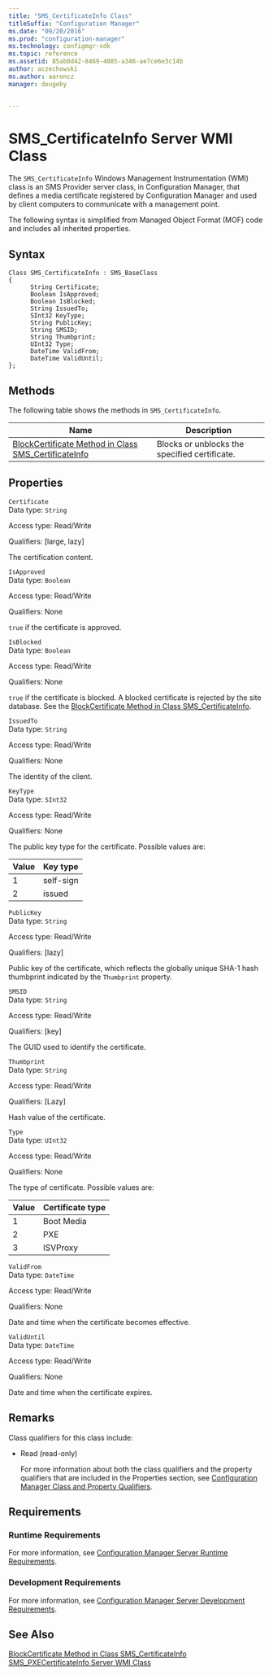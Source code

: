 ```yaml
---
title: "SMS_CertificateInfo Class"
titleSuffix: "Configuration Manager"
ms.date: "09/20/2016"
ms.prod: "configuration-manager"
ms.technology: configmgr-sdk
ms.topic: reference
ms.assetid: 85ab0d42-8469-4085-a346-ae7ce6e3c14b
author: aczechowski
ms.author: aaroncz
manager: dougeby


---
```

# SMS_CertificateInfo Server WMI Class
The `SMS_CertificateInfo` Windows Management Instrumentation (WMI) class is an SMS Provider server class, in Configuration Manager, that defines a media certificate registered by Configuration Manager and used by client computers to communicate with a management point.  

 The following syntax is simplified from Managed Object Format (MOF) code and includes all inherited properties.  

## Syntax  

```  
Class SMS_CertificateInfo : SMS_BaseClass  
{  
      String Certificate;  
      Boolean IsApproved;  
      Boolean IsBlocked;  
      String IssuedTo;  
      SInt32 KeyType;  
      String PublicKey;  
      String SMSID;  
      String Thumbprint;  
      UInt32 Type;  
      DateTime ValidFrom;  
      DateTime ValidUntil;  
};  
```  

## Methods  
 The following table shows the methods in `SMS_CertificateInfo`.  

|Name|Description|  
|----------|-----------------|  
|[BlockCertificate Method in Class SMS_CertificateInfo](../../../develop/reference/osd/blockcertificate-method-in-class-sms_certificateinfo.md)|Blocks or unblocks the specified certificate.|  

## Properties  
 `Certificate`  
 Data type: `String`  

 Access type: Read/Write  

 Qualifiers: [large, lazy]  

 The certification content.  

 `IsApproved`  
 Data type: `Boolean`  

 Access type: Read/Write  

 Qualifiers: None  

 `true` if the certificate is approved.  

 `IsBlocked`  
 Data type: `Boolean`  

 Access type: Read/Write  

 Qualifiers: None  

 `true` if the certificate is blocked. A blocked certificate is rejected by the site database. See the [BlockCertificate Method in Class SMS_CertificateInfo](../../../develop/reference/osd/blockcertificate-method-in-class-sms_certificateinfo.md).  

 `IssuedTo`  
 Data type: `String`  

 Access type: Read/Write  

 Qualifiers: None  

 The identity of the client.  

 `KeyType`  
 Data type: `SInt32`  

 Access type: Read/Write  

 Qualifiers: None  

 The public key type for the certificate. Possible values are:  

| Value | Key type |  
| ----- | -------- |  
|1|self-sign|  
|2|issued|  

 `PublicKey`  
 Data type: `String`  

 Access type: Read/Write  

 Qualifiers: [lazy]  

 Public key of the certificate, which reflects the globally unique SHA-1 hash thumbprint indicated by the `Thumbprint` property.  

 `SMSID`  
 Data type: `String`  

 Access type: Read/Write  

 Qualifiers: [key]  

 The GUID used to identify the certificate.  

 `Thumbprint`  
 Data type: `String`  

 Access type: Read/Write  

 Qualifiers: [Lazy]  

 Hash value of the certificate.  

 `Type`  
 Data type: `UInt32`  

 Access type: Read/Write  

 Qualifiers: None  

 The type of certificate. Possible values are:  

| Value | Certificate type |  
| ----- | ---------------- |  
|1|Boot Media|  
|2|PXE|  
|3|ISVProxy|  

 `ValidFrom`  
 Data type: `DateTime`  

 Access type: Read/Write  

 Qualifiers: None  

 Date and time when the certificate becomes effective.  

 `ValidUntil`  
 Data type: `DateTime`  

 Access type: Read/Write  

 Qualifiers: None  

 Date and time when the certificate expires.  

## Remarks  
 Class qualifiers for this class include:  

- Read (read-only)  

  For more information about both the class qualifiers and the property qualifiers that are included in the Properties section, see [Configuration Manager Class and Property Qualifiers](../../../develop/reference/misc/class-and-property-qualifiers.md).  

## Requirements  

### Runtime Requirements  
 For more information, see [Configuration Manager Server Runtime Requirements](../../../develop/core/reqs/server-runtime-requirements.md).  

### Development Requirements  
 For more information, see [Configuration Manager Server Development Requirements](../../../develop/core/reqs/server-development-requirements.md).  

## See Also  
 [BlockCertificate Method in Class SMS_CertificateInfo](../../../develop/reference/osd/blockcertificate-method-in-class-sms_certificateinfo.md)   
 [SMS_PXECertificateInfo Server WMI Class](../../../develop/reference/osd/sms_pxecertificateinfo-server-wmi-class.md)
